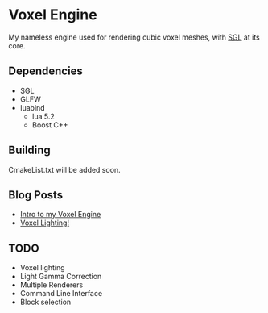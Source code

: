 
Voxel Engine
============

My nameless engine used for rendering cubic voxel meshes, with [SGL](https://github.com/nnarain/sgl-wrapper)
at its core.


Dependencies
------------

- SGL
- GLFW
- luabind
	- lua 5.2
	- Boost C++
	
Building
--------

CmakeList.txt will be added soon.

Blog Posts
----------

- [Intro to my Voxel Engine](http://nnarain.github.io/2015/06/26/Intro%20to%20my%20Voxel%20Engine.html)
- [Voxel Lighting!](http://nnarain.github.io/2015/07/23/Voxel%20Lighting!.html)

TODO
----

- Voxel lighting
- Light Gamma Correction
- Multiple Renderers
- Command Line Interface
- Block selection
